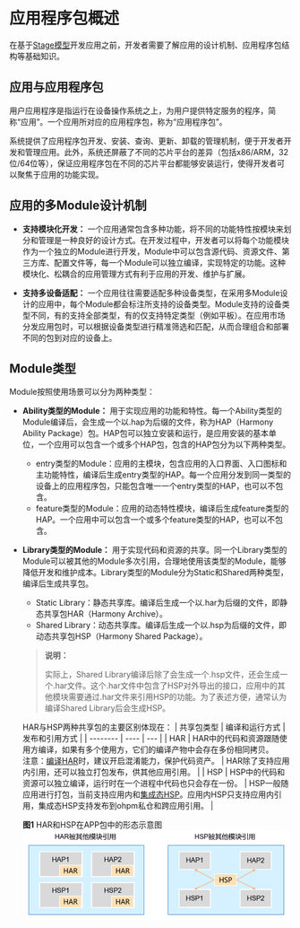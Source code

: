 # 应用程序包概述


在基于[Stage模型](application-configuration-file-overview-stage.md)开发应用之前，开发者需要了解应用的设计机制、应用程序包结构等基础知识。

## 应用与应用程序包

用户应用程序是指运行在设备操作系统之上，为用户提供特定服务的程序，简称“应用”。一个应用所对应的应用程序包，称为“应用程序包”。

系统提供了应用程序包开发、安装、查询、更新、卸载的管理机制，便于开发者开发和管理应用。此外，系统还屏蔽了不同的芯片平台的差异（包括x86/ARM，32位/64位等），保证应用程序包在不同的芯片平台都能够安装运行，使得开发者可以聚焦于应用的功能实现。

## 应用的多Module设计机制

- **支持模块化开发：** 一个应用通常包含多种功能，将不同的功能特性按模块来划分和管理是一种良好的设计方式。在开发过程中，开发者可以将每个功能模块作为一个独立的Module进行开发，Module中可以包含源代码、资源文件、第三方库、配置文件等，每一个Module可以独立编译，实现特定的功能。这种模块化、松耦合的应用管理方式有利于应用的开发、维护与扩展。

- **支持多设备适配：** 一个应用往往需要适配多种设备类型，在采用多Module设计的应用中，每个Module都会标注所支持的设备类型。Module支持的设备类型不同，有的支持全部类型，有的仅支持特定类型（例如平板）。在应用市场分发应用包时，可以根据设备类型进行精准筛选和匹配，从而合理组合和部署不同的包到对应的设备上。


## Module类型

Module按照使用场景可以分为两种类型：

- **Ability类型的Module：** 用于实现应用的功能和特性。每一个Ability类型的Module编译后，会生成一个以.hap为后缀的文件，称为HAP（Harmony Ability Package）包。HAP包可以独立安装和运行，是应用安装的基本单位，一个应用可以包含一个或多个HAP包，包含的HAP包分为以下两种类型。
  - entry类型的Module：应用的主模块，包含应用的入口界面、入口图标和主功能特性，编译后生成entry类型的HAP。每一个应用分发到同一类型的设备上的应用程序包，只能包含唯一一个entry类型的HAP，也可以不包含。
  - feature类型的Module：应用的动态特性模块，编译后生成feature类型的HAP。一个应用中可以包含一个或多个feature类型的HAP，也可以不包含。

- **Library类型的Module：** 用于实现代码和资源的共享。同一个Library类型的Module可以被其他的Module多次引用，合理地使用该类型的Module，能够降低开发和维护成本。Library类型的Module分为Static和Shared两种类型，编译后生成共享包。
  - Static Library：静态共享库。编译后生成一个以.har为后缀的文件，即静态共享包HAR（Harmony Archive）。
  - Shared Library：动态共享库。编译后生成一个以.hsp为后缀的文件，即动态共享包HSP（Harmony Shared Package）。
  
  > **说明：**
  > 
  > 实际上，Shared Library编译后除了会生成一个.hsp文件，还会生成一个.har文件。这个.har文件中包含了HSP对外导出的接口，应用中的其他模块需要通过.har文件来引用HSP的功能。为了表述方便，通常认为编译Shared Library后会生成HSP。
  
  HAR与HSP两种共享包的主要区别体现在：
  | 共享包类型 | 编译和运行方式  | 发布和引用方式 | 
  | --------  | ---- | --- |
  | HAR | HAR中的代码和资源跟随使用方编译，如果有多个使用方，它们的编译产物中会存在多份相同拷贝。<br/>注意：[编译HAR](har-package.md#编译)时，建议开启混淆能力，保护代码资产。 | HAR除了支持应用内引用，还可以独立打包发布，供其他应用引用。 | 
  | HSP  | HSP中的代码和资源可以独立编译，运行时在一个进程中代码也只会存在一份。 | HSP一般随应用进行打包，当前支持应用内和[集成态HSP](integrated-hsp.md)。应用内HSP只支持应用内引用，集成态HSP支持发布到ohpm私仓和跨应用引用。 |  

 
  **图1** HAR和HSP在APP包中的形态示意图
  ![in-app-hsp-har](figures/in-app-hsp-har.png)





